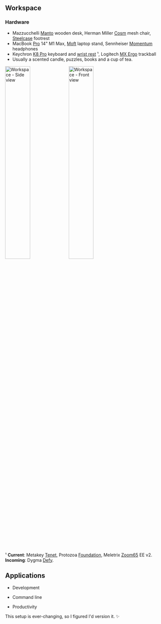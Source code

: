 ## Workspace

### Hardware
* Mazzucchelli [Manto](https://instagram.com/p/CQM38bSnB10/) wooden desk, Herman Miller [Cosm](https://hermanmiller.com/en_us/products/seating/office-chairs/cosm-chairs/) mesh chair, [Steelcase](https://steelcase.com/products/computer-support/footrest/) footrest
* MacBook [Pro](https://apple.com/macbook-pro-14-and-16/) 14" M1 Max, [Moft](https://moft.us/collections/moft-stand-series/products/moft-z-5-in-1-sit-stand-desk) laptop stand, Sennheiser [Momentum](https://en-us.sennheiser.com/momentumwireless) headphones 
* Keychron [K8 Pro](https://keychron.com/products/keychron-k8-pro-qmk-via-wireless-mechanical-keyboard?variant=40024462327897) keyboard and [wrist rest](https://kono.store/products/resin-wood-wrist-rest?_pos=2&_sid=ee623319b&_ss=r) ¹, Logitech [MX Ergo](https://logitech.com/en-us/products/mice/mx-ergo-wireless-trackball-mouse.910-005177.html) trackball
* Usually a scented candle, puzzles, books and a cup of tea.

<img src="https://user-images.githubusercontent.com/160671/230222790-73a51d5e-5dda-467e-a8e7-53df8ac6ff08.jpg" alt="Workspace - Side view" width="40%" height="40%"></img>
<img src="https://user-images.githubusercontent.com/160671/230222777-4709b751-126e-483f-b474-ca7cf667ff82.jpg" alt="Workspace - Front view" width="40%" height="40%"></img>

¹ **Current**: Metakey [Tenet](https://clickclack.io/pages/metakey-tenet), Protozoa [Foundation](https://geekhack.org/index.php?topic=115707.0), Meletrix [Zoom65](https://zoom65.com/) EE v2. **Incoming**: Dygma [Defy](https://kickstarter.com/projects/deilor/defy-keyboard).
  

## Applications

* <details> 
	<summary style="display:inline-table;">Development</summary>	
	
	## Commonly used applications
	
	* [VSCodium](https://vscodium.com/) / [GoLand](https://jetbrains.com/go/) 
		+ [Terraform](https://marketplace.visualstudio.com/items?itemName=4ops.terraform), [Kubernetes](https://marketplace.visualstudio.com/items?itemName=ms-kubernetes-tools.vscode-kubernetes-tools), [OPA](https://marketplace.visualstudio.com/items?itemName=tsandall.opa) and [YAML](https://marketplace.visualstudio.com/items?itemName=redhat.vscode-yaml) plugins 
		+ [Flatland Monokai](https://marketplace.visualstudio.com/items?itemName=gerane.Theme-FlatlandMonokai) or [Night Owl](https://marketplace.visualstudio.com/items?itemName=sdras.night-owl) theme
		+ [Ayuthaya](https://fontpark.com/en/ayuthaya.font) font with ligatures
	* [Sequel Pro](https://sequelpro.com/)
	* [Burp Suite](https://portswigger.net/burp)
	* [Multipass](https://multipass.run/)
	* [Postman](https://postman.com/)
	* [Tailscale](https://tailscale.com/)
	* [IDA Pro](https://hex-rays.com/ida-pro/) 
	* [Ghidra](https://ghidra-sre.org/)
	* [Cutter](https://cutter.re/)
	* [Zap](https://zaproxy.org/)

	## Programming languages

	* [Python](https://python.org) 
	* [Nim](https://nim-lang.org/) 
	* [Go](https://github.com/golang/go/)
</details>

* <details> 
	<summary style="display:inline-table;">Command line</summary>	
	
	## Commonly used applications
	
	* [Bash](http://gnu.org/software/bash/) / [Nu](https://nushell.sh) + [fzf](https://github.com/junegunn/fzf) + [broot](https://github.com/Canop/broot) + [zoxide](https://github.com/ajeetdsouza/zoxide) + [nnn](https://github.com/jarun/nnn) + [ag](https://github.com/ggreer/the_silver_searcher) + [bat](https://github.com/sharkdp/bat) + [btop](https://github.com/aristocratos/btop) + [m-cli](https://github.com/rgcr/m-cli) + [jq](https://github.com/stedolan/jq) + [parallel](https://gnu.org/software/parallel) + [restic](https://github.com/restic/restic) + [glow](https://github.com/charmbracelet/glow) + [kmon](https://github.com/orhun/kmon) + [asdf](https://github.com/asdf-vm/asdf) + [visidata](https://visidata.org/) + [wtfutil](https://github.com/wtfutil/wtf) + [rclone](https://rclone.org) + [miller](https://github.com/johnkerl/miller) + others for everyday CLI tasks
	* [nuclei](https://github.com/projectdiscovery/nuclei) + [bettercap](https://github.com/bettercap/bettercap) + [mimikatz](https://github.com/gentilkiwi/mimikatz) + [sliver](https://github.com/BishopFox/sliver) + [Sigma](https://github.com/SigmaHQ/sigma)/[Yara](https://virustotal.github.io/yara) + [ngrok](https://ngrok.com) + [httpie](https://httpie.io/) + [chisel](https://github.com/jpillora/chisel) + [unblob](https://unblob.org/) + others for security research and tasks
	* [k9s](https://github.com/derailed/k9s) + [helm](https://helm.sh) + [stern](https://github.com/wercker/stern) + [kubectx](https://github.com/ahmetb/kubectx) + [terraform](https://hashicorp.com/products/terraform) + [packer](https://packer.io) + [OPA](https://openpolicyagent.org) + [eksctl](https://eksctl.io) + [Falco](https://falco.org/) + [Crossplane](https://crossplane.io/) for Kubernetes, IaC and IaP deployments
	* [zellij](https://github.com/zellij-org/zellij)/[tmux](https://github.com/tmux/tmux/wiki) + [mosh](https://mosh.org/) + [pam_yubikey](https://github.com/Yubico/yubico-pam) + [pam_duress](https://github.com/nuvious/pam-duress) + [clash](https://github.com/Dreamacro/clash) for interacting with my cloud VMs
	* [nvim](https://github.com/neovim/neovim) / [helix](https://helix-editor.com/) + [hub](https://github.com/github/hub) + [git-fuzzy](https://github.com/bigH/git-fuzzy) + [task](https://taskfile.dev/) for terminal-based software development
	* [cilium](https://github.com/cilium/cilium) + [eBPF](https://ebpf.io) + [u-root](https://u-root.org/) + [gdb](http://gnu.org/software/gdb/) + [rizin](https://rizin.re/) + [valgrind](https://valgrind.org/) for security and performance profiling 
	* [aws-cli](https://github.com/aws/aws-cli) + [gcloud](https://formulae.brew.sh/cask/google-cloud-sdk) + [granted](https://granted.dev) for CLI cloud access.
</details>

* <details>
	<summary style="display:inline-table;">Productivity</summary>	
	
	## Commonly used applications
	
	* [iTerm2](https://iterm2.com/) + [Meslo LG M](https://localfonts.eu/freefonts/programming-fonts/meslo-lg-m/) font
	* [Chrome](https://mozilla.org/firefox)
		+ [Cookie AutoDelete](https://github.com/Cookie-AutoDelete/Cookie-AutoDelete)
		+ [Privacy Badger](https://privacybadger.org/)
		+ [AdBlock Plus](https://adblockplus.org)
		+ [Jiffy Reader](https://jiffyreader.com/)
		+ [Ghostery](https://ghostery.com/)
	* [Cheatsheet](https://mediaatelier.com/CheatSheet/)
	* [BlockBlock](https://objective-see.org/products/blockblock.html)
	* [1Password](https://1password.com)
	* [Flameshot](https://flameshot.org/)
	* [Rectangle](https://rectangleapp.com/)
	* [Amethyst](https://github.com/ianyh/Amethyst)
	* [Obsidian](https://obsidian.md)
	* [Vimac](https://vimacapp.com)
	* [Scoot](https://github.com/mjrusso/scoot)
	* [Slack](https://slack.com)
	* [Pock](https://pock.app/)
	* [Cron](https://cron.com/)
	* [Flux](https://justgetflux.com/)
</details>

This setup is ever-changing, so I figured I'd version it. ✨
